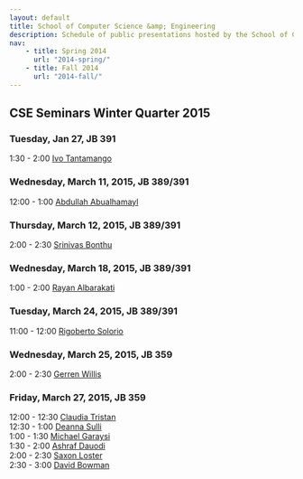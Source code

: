 ```yaml
---
layout: default
title: School of Computer Science &amp; Engineering
description: Schedule of public presentations hosted by the School of CSE.
nav:
    - title: Spring 2014
      url: "2014-spring/"
    - title: Fall 2014
      url: "2014-fall/"
---
```


## CSE Seminars __Winter Quarter 2015__

### Tuesday, Jan 27, JB 391

  1:30 -  2:00 [Ivo Tantamango](2015-winter/ivo-tantamango.pdf) <br>

### Wednesday, March 11, 2015, JB 389/391

 12:00 -  1:00 [Abdullah Abualhamayl](2015-winter/abdullah-abualhamayl.pdf) <br>

### Thursday, March 12, 2015, JB 389/391

  2:00 -  2:30 [Srinivas Bonthu](2015-winter/srinivas-bonthu.pdf) <br>

### Wednesday, March 18, 2015, JB 389/391

  1:00 -  2:00 [Rayan Albarakati](2015-winter/rayan-albarakati.pdf) <br>

### Tuesday, March 24, 2015, JB 389/391

 11:00 - 12:00 [Rigoberto Solorio](2015-winter/rigoberto-solorio.pdf) <br>

### Wednesday, March 25, 2015, JB 359

  2:00 -  2:30 [Gerren Willis](2015-winter/gerren-willis.pdf) <br>

### Friday, March 27, 2015, JB 359

 12:00 - 12:30 [Claudia Tristan](2015-winter/claudia-tristan.pdf) <br>
 12:30 -  1:00 [Deanna Sulli](2015-winter/deanna-sulli.pdf) <br>
  1:00 -  1:30 [Michael Garaysi](2015-winter/michael-garaysi.pdf) <br>
  1:30 -  2:00 [Ashraf Dauodi](2015-winter/ashraf-dauodi.pdf) <br>
  2:00 -  2:30 [Saxon Loster](2015-winter/saxon-loster.pdf) <br>
  2:30 -  3:00 [David Bowman](2015-winter/david-bowman.pdf) <br>

